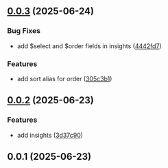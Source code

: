## [0.0.3](https://github.com/prostojs/urlql/compare/v0.0.2...v0.0.3) (2025-06-24)


### Bug Fixes

* add $select and $order fields in insights ([4442fd7](https://github.com/prostojs/urlql/commit/4442fd7932967cca805022ed3d176e86baf50e81))


### Features

* add sort alias for order ([305c3b1](https://github.com/prostojs/urlql/commit/305c3b180bd9ba76dd121aeae2cf740cdcce2526))



## [0.0.2](https://github.com/prostojs/urlql/compare/v0.0.1...v0.0.2) (2025-06-23)


### Features

* add insights ([3d37c90](https://github.com/prostojs/urlql/commit/3d37c9088521a7d0814e59b1de51081cc835c4e4))



## 0.0.1 (2025-06-23)



